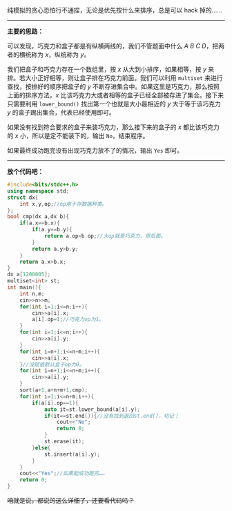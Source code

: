 纯模拟的贪心恐怕行不通捏，无论是优先按什么来排序，总是可以 hack 掉的……

---

**主要的思路：**

可以发现，巧克力和盒子都是有纵横两线的，我们不管题面中什么 $A\ B\ C\ D$，把两者的横统称为 $x$，纵统称为 $y$。

我们把盒子和巧克力存在一个数组里，按 $x$ 从大到小排序，如果相等，按 $y$ 来排。若大小正好相等，则让盒子排在巧克力前面。我们可以利用 ```multiset``` 来进行查找，按排好的顺序把盒子的 $y$ 不断存进集合中。如果这里是巧克力，那么按照上面的排序方法，$x$ 比该巧克力大或者相等的盒子已经全部被存进了集合。接下来只需要利用 ```lower_bound()``` 找出第一个也就是大小最相近的 $y$ 大于等于该巧克力 $y$ 的盒子踢出集合，代表已经使用即可。

如果没有找到符合要求的盒子来装巧克力，那么接下来的盒子的 $x$ 都比该巧克力的 $x$ 小，所以是定不能装下的，输出 ```No```，结束程序。

如果最终成功跑完没有出现巧克力放不了的情况，输出 ```Yes``` 即可。

---

**放个代码吧：**

```cpp
#include<bits/stdc++.h>
using namespace std;
struct dx{
    int x,y,op;//op用于存数据种类。
};
bool cmp(dx a,dx b){
    if(a.x==b.x){
		if(a.y==b.y){
			return a.op<b.op;//大op就是巧克力，排后面。
		}
        return a.y>b.y;
    }
    return a.x>b.x;
}
dx a[1200005];
multiset<int> st;
int main(){
    int n,m;
    cin>>n>>m;
    for(int i=1;i<=n;i++){
        cin>>a[i].x;
        a[i].op=1;//巧克力op为1。
    }
    for(int i=1;i<=n;i++){
        cin>>a[i].y;
    }
    for(int i=n+1;i<=n+m;i++){
        cin>>a[i].x;
    }//没赋值默认盒子op为0。
    for(int i=n+1;i<=n+m;i++){
        cin>>a[i].y;
    }
    sort(a+1,a+n+m+1,cmp);
    for(int i=1;i<=n+m;i++){
        if(a[i].op==1){
        	auto it=st.lower_bound(a[i].y);
        	if(it==st.end()){//没有找到返回st.end()，切记！
        		cout<<"No";
        		return 0;
			}
			st.erase(it);
		}else{
			st.insert(a[i].y);
		}
    }
    cout<<"Yes";//如果能成功跑完……
    return 0;
}
```

~~咱就是说，都说的这么详细了，还要看代码吗？~~